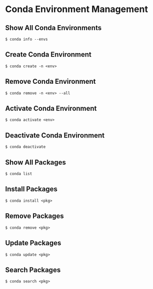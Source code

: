 # Conda Environment Management

## Show All Conda Environments
  `$ conda info --envs`
  
## Create Conda Environment
  `$ conda create -n <env>` 
  
## Remove Conda Environment
  `$ conda remove -n <env> --all`
  
## Activate Conda Environment
  `$ conda activate <env>`
  
## Deactivate Conda Environment
  `$ conda deactivate`
  
## Show All Packages
  `$ conda list`
  
## Install Packages
  `$ conda install <pkg>`
  
## Remove Packages
  `$ conda remove <pkg>`
  
## Update Packages
  `$ conda update <pkg>`
  
## Search Packages
  `$ conda search <pkg>`

